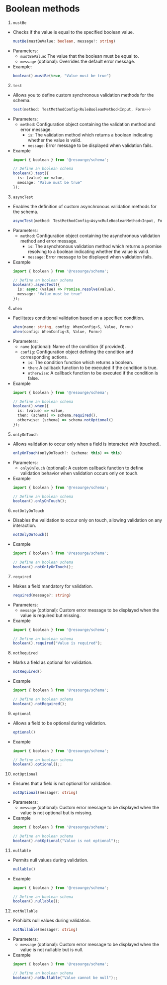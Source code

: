 # Boolean methods

1. `mustBe`
- Checks if the value is equal to the specified boolean value.
	```typescript
	mustBe(mustBeValue: boolean, message?: string)
	```
- Parameters:
	- `mustBeValue`: The value that the boolean must be equal to.
	- `message` (optional): Overrides the default error message.
- Example:
	```typescript
	boolean().mustBe(true, "Value must be true")
	```

2. `test`

- Allows you to define custom synchronous validation methods for the schema.
	```typescript
	test(method: TestMethodConfig<RuleBooleanMethod<Input, Form>>)
	```
- Parameters:
	- `method`: Configuration object containing the validation method and error message.
		- `is`: The validation method which returns a boolean indicating whether the value is valid.
		- `message`: Error message to be displayed when validation fails.
- Example
	```typescript
	import { boolean } from '@resourge/schema';

	// Define an boolean schema
	boolean().test({
      is: (value) => value,
      message: "Value must be true"
    });
	```

3. `asyncTest`

- Enables the definition of custom asynchronous validation methods for the schema.
	```typescript
	asyncTest(method: TestMethodConfig<AsyncRuleBooleanMethod<Input, Form>>)
	```
- Parameters:
	- `method`: Configuration object containing the asynchronous validation method and error message.
		- `is`: The asynchronous validation method which returns a promise resolving to a boolean indicating whether the value is valid.
		- `message`: Error message to be displayed when validation fails.
- Example
	```typescript
	import { boolean } from '@resourge/schema';

	// Define an boolean schema
	boolean().asyncTest({
      is: async (value) => Promise.resolve(value),
      message: "Value must be true"
    });
	```

4. `when`

- Facilitates conditional validation based on a specified condition.
	```typescript
	when(name: string, config: WhenConfig<S, Value, Form>)
	when(config: WhenConfig<S, Value, Form>)
	```
- Parameters:
	- `name` (optional): Name of the condition (if provided).
    - `config`: Configuration object defining the condition and corresponding actions.
      - `is`: The condition function which returns a boolean.
      - `then`: A callback function to be executed if the condition is true.
      - `otherwise`: A callback function to be executed if the condition is false.
- Example
	```typescript
	import { boolean } from '@resourge/schema';

	// Define an boolean schema
	boolean().when({
      is: (value) => value,
      then: (schema) => schema.required(),
      otherwise: (schema) => schema.notOptional()
    });
	```

5. `onlyOnTouch`

- Allows validation to occur only when a field is interacted with (touched).
	```typescript
	onlyOnTouch(onlyOnTouch?: (schema: this) => this)
	```
- Parameters:
	- `onlyOnTouch` (optional): A custom callback function to define validation behavior when validation occurs only on touch.
- Example
	```typescript
	import { boolean } from '@resourge/schema';

	// Define an boolean schema
	boolean().onlyOnTouch();
	```


6. `notOnlyOnTouch`

- Disables the validation to occur only on touch, allowing validation on any interaction.
	```typescript
	notOnlyOnTouch()
	```
- Example
	```typescript
	import { boolean } from '@resourge/schema';

	// Define an boolean schema
	boolean().notOnlyOnTouch();
	```

7. `required`

- Makes a field mandatory for validation.
	```typescript
	required(message?: string)
	```
- Parameters:
	- `message` (optional): Custom error message to be displayed when the value is required but missing.
- Example
	```typescript
	import { boolean } from '@resourge/schema';

	// Define an boolean schema
	boolean().required("Value is required");
	```

8. `notRequired`

- Marks a field as optional for validation.
	```typescript
	notRequired()
	```
- Example
	```typescript
	import { boolean } from '@resourge/schema';

	// Define an boolean schema
	boolean().notRequired();
	```

9. `optional`

- Allows a field to be optional during validation.
	```typescript
	optional()
	```
- Example
	```typescript
	import { boolean } from '@resourge/schema';

	// Define an boolean schema
	boolean().optional();;
	```

10. `notOptional`

- Ensures that a field is not optional for validation.
	```typescript
	notOptional(message?: string)
	```
- Parameters:
	- `message` (optional): Custom error message to be displayed when the value is not optional but is missing.
- Example
	```typescript
	import { boolean } from '@resourge/schema';

	// Define an boolean schema
	boolean().notOptional("Value is not optional");;
	```

11. `nullable`

- Permits null values during validation.
	```typescript
	nullable()
	```
- Example
	```typescript
	import { boolean } from '@resourge/schema';

	// Define an boolean schema
	boolean().nullable();
	```

12. `notNullable`

- Prohibits null values during validation.
	```typescript
	notNullable(message?: string)
	```
- Parameters:
	- `message` (optional): Custom error message to be displayed when the value is not nullable but is null.
- Example
	```typescript
	import { boolean } from '@resourge/schema';

	// Define an boolean schema
	boolean().notNullable("Value cannot be null");;
	```